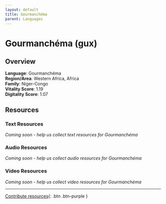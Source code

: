 ```yaml
---
layout: default
title: Gourmanchéma
parent: Languages
---
```


# Gourmanchéma (gux)

## Overview

**Language**: Gourmanchéma  
**Region/Area**: Western Africa, Africa  
**Family**: Niger-Congo  
**Vitality Score**: 1.19  
**Digitality Score**: 1.07  

## Resources

### Text Resources
*Coming soon - help us collect text resources for Gourmanchéma*

### Audio Resources
*Coming soon - help us collect audio resources for Gourmanchéma*

### Video Resources
*Coming soon - help us collect video resources for Gourmanchéma*

---

[Contribute resources](https://fairtrain.github.io/){: .btn .btn-purple }
